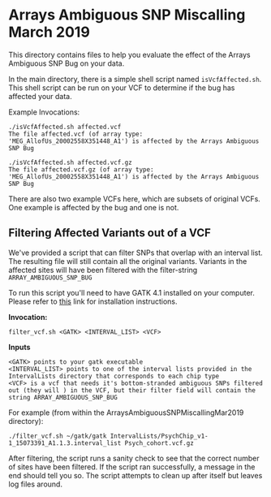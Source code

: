 # Arrays Ambiguous SNP Miscalling March 2019
This directory contains files to help you evaluate the effect of the Arrays Ambiguous SNP Bug on your data.

In the main directory, there is a simple shell script named `isVcfAffected.sh`. This shell script can be run on your VCF to determine if the bug has affected your data.

Example Invocations:

    ./isVcfAffected.sh affected.vcf 
    The file affected.vcf (of array type: 'MEG_AllofUs_20002558X351448_A1') is affected by the Arrays Ambiguous SNP Bug

    ./isVcfAffected.sh affected.vcf.gz 
    The file affected.vcf.gz (of array type: 'MEG_AllofUs_20002558X351448_A1') is affected by the Arrays Ambiguous SNP Bug

There are also two example VCFs here, which are subsets of original VCFs. One example is affected by the bug and one is not.

## Filtering Affected Variants out of a VCF
We've provided a script that can filter SNPs that overlap with an interval list. The resulting file will still contain all the original variants. Variants in the affected sites will have been filtered with the filter-string `ARRAY_AMBIGUOUS_SNP_BUG`

To run this script you'll need to have GATK 4.1 installed on your computer. Please refer to [this](https://software.broadinstitute.org/gatk/documentation/quickstart.php) link for installation instructions.

**Invocation:**

```
filter_vcf.sh <GATK> <INTERVAL_LIST> <VCF>
```

**Inputs**

```
<GATK> points to your gatk executable
<INTERVAL_LIST> points to one of the interval lists provided in the IntervalLists directory that corresponds to each chip type
<VCF> is a vcf that needs it's bottom-stranded ambiguous SNPs filtered out (they will ) in the VCF, but their filter field will contain the string ARRAY_AMBIGUOUS_SNP_BUG
```

For example (from within the ArraysAmbiguousSNPMiscallingMar2019 directory): 

```
./filter_vcf.sh ~/gatk/gatk IntervalLists/PsychChip_v1-1_15073391_A1.1.3.interval_list Psych_cohort.vcf.gz
```

After filtering, the script runs a sanity check to see that the correct number of sites have been filtered. If the script ran successfully, a message in the end should tell you so. The script attempts to clean up after itself but leaves log files around.



